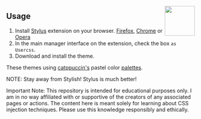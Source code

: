 <a href='https://github.com/catppuccin'><img src="https://raw.githubusercontent.com/catppuccin/catppuccin/main/assets/logos/exports/1544x1544_circle.png" width="80" align="right"/></a>

<h2>Usage</h2>

1. Install [Stylus](https://github.com/openstyles/stylus) extension on your browser. [Firefox](https://addons.mozilla.org/en-US/firefox/addon/styl-us), [Chrome](https://chrome.google.com/webstore/detail/stylus/clngdbkpkpeebahjckkjfobafhncgmne) or [Opera](https://addons.opera.com/en-gb/extensions/details/stylus/)
2. In the main manager interface on the extension, check the box `as Usercss`.
3. Download and install the theme.

These themes using [catppuccin's](https://catppuccin.com/) pastel color [palettes](https://github.com/catppuccin/catppuccin#-palette).

NOTE: Stay away from Stylish! Stylus is much better!


Important Note: This repository is intended for educational purposes only. I am in no way affiliated with or supportive of the creators of any associated pages or actions. The content here is meant solely for learning about CSS injection techniques. Please use this knowledge responsibly and ethically.
